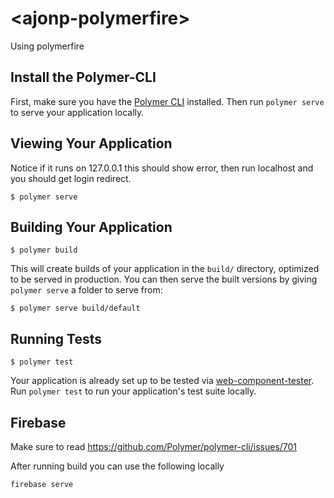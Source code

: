 # \<ajonp-polymerfire\>

Using polymerfire

## Install the Polymer-CLI

First, make sure you have the [Polymer CLI](https://www.npmjs.com/package/polymer-cli) installed. Then run `polymer serve` to serve your application locally.

## Viewing Your Application
Notice if it runs on 127.0.0.1 this should show error, then run localhost and you should get login redirect.

```
$ polymer serve
```

## Building Your Application

```
$ polymer build
```

This will create builds of your application in the `build/` directory, optimized to be served in production. You can then serve the built versions by giving `polymer serve` a folder to serve from:

```
$ polymer serve build/default
```

## Running Tests

```
$ polymer test
```

Your application is already set up to be tested via [web-component-tester](https://github.com/Polymer/web-component-tester). Run `polymer test` to run your application's test suite locally.

## Firebase
Make sure to read
https://github.com/Polymer/polymer-cli/issues/701

After running build you can use the following locally
```
firebase serve
```